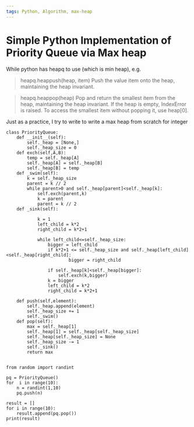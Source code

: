 ```yaml
---
tags: Python, Algorithm, max-heap
---
```

# Simple Python Implementation of Priority Queue via Max heap


While python has heapq to use (which is min heap), e.g.


>heapq.heappush(heap, item)
 >   Push the value item onto the heap, maintaining the heap invariant.

> heapq.heappop(heap)
>    Pop and return the smallest item from the heap, maintaining the heap invariant. If the heap is empty, IndexError is raised. To access the smallest item without popping it, use heap[0].


Just as a practice, I try to write to write a max heap from scratch for integer

```python=
class PriorityQueue:
    def __init__(self):
        self._heap = [None,]
        self._heap_size = 0
    def exch(self,A,B):
        temp = self._heap[A]
        self._heap[A] = self._heap[B]
        self._heap[B] = temp
    def _swim(self):
        k = self._heap_size
        parent = k // 2
        while parent>0 and self._heap[parent]<self._heap[k]:
            self.exch(parent,k)
            k = parent
            parent = k // 2
    def _sink(self):

            k = 1
            left_child = k*2
            right_child = k*2+1

            while left_child<=self._heap_size:
                bigger = left_child
                if k*2+1 <= self._heap_size and self._heap[left_child]<self._heap[right_child]:
                        bigger = right_child
                
                if self._heap[k]<self._heap[bigger]:
                    self.exch(k,bigger)
                k = bigger
                left_child = k*2
                right_child = k*2+1

    def push(self,element):
        self._heap.append(element)
        self._heap_size += 1
        self._swim()
    def pop(self):
        max = self._heap[1]
        self._heap[1] = self._heap[self._heap_size]
        self._heap[self._heap_size] = None
        self._heap_size -= 1
        self._sink()
        return max
        

from random import randint

pq = PriorityQueue()
for  i in range(10):
    n = randint(1,10)
    pq.push(n)

result = []
for i in range(10):
    result.append(pq.pop())
print(result)
```